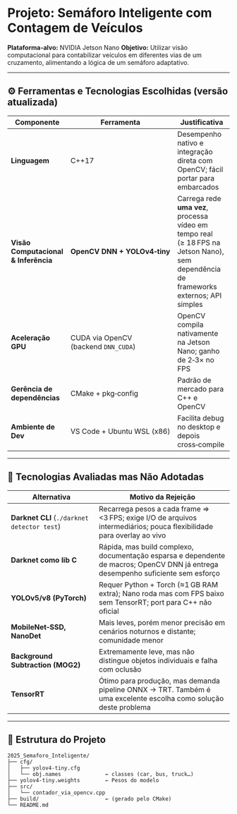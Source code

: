 # Projeto: Semáforo Inteligente com Contagem de Veículos

**Plataforma-alvo:** NVIDIA Jetson Nano
**Objetivo:** Utilizar visão computacional para contabilizar veículos em diferentes vias de um cruzamento, alimentando a lógica de um semáforo adaptativo.

---

## ⚙️ Ferramentas e Tecnologias Escolhidas (versão atualizada)

| Componente                           | Ferramenta                           | Justificativa                                         |
| ------------------------------------ | ------------------------------------ | ----------------------------------------------------- | 
| **Linguagem**                        | C++17                                | Desempenho nativo e integração direta com OpenCV; fácil portar para embarcados |                                                        
| **Visão Computacional & Inferência** | **OpenCV DNN + YOLOv4‑tiny**         | Carrega rede **uma vez**, processa vídeo em tempo real (≥ 18 FPS na Jetson Nano), sem dependência de frameworks externos; API simples |
| **Aceleração GPU**                   | CUDA via OpenCV (backend `DNN_CUDA`) | OpenCV compila nativamente na Jetson Nano; ganho de 2‑3× no FPS |
| **Gerência de dependências**         | CMake + pkg‑config                   | Padrão de mercado para C++ e OpenCV |                                                                                                                  |
| **Ambiente de Dev**                  | VS Code + Ubuntu WSL (x86)           | Facilita debug no desktop e depois cross‑compile |                                                                                                         |

---

## 🚫 Tecnologias Avaliadas mas Não Adotadas

| Alternativa                                 | Motivo da Rejeição                                                                                                               |
| ------------------------------------------- | -------------------------------------------------------------------------------------------------------------------------------- |
| **Darknet CLI** (`./darknet detector test`) | Recarrega pesos a cada frame ⇒ <3 FPS; exige I/O de arquivos intermediários; pouca flexibilidade para overlay ao vivo            |
| **Darknet como lib C**                      | Rápida, mas build complexo, documentação esparsa e dependente de macros; OpenCV DNN já entrega desempenho suficiente sem esforço |
| **YOLOv5/v8 (PyTorch)**                     | Requer Python + Torch (≈1 GB RAM extra); Nano roda mas com FPS baixo sem TensorRT; port para C++ não oficial                     |
| **MobileNet‑SSD, NanoDet**                  | Mais leves, porém menor precisão em cenários noturnos e distante; comunidade menor                                               |
| **Background Subtraction (MOG2)**           | Extremamente leve, mas não distingue objetos individuais e falha com oclusão                                                     |
| **TensorRT**                                | Ótimo para produção, mas demanda pipeline ONNX → TRT. Também é uma excelente escolha como solução deste problema |

---

## 📁 Estrutura do Projeto

```
2025_Semaforo_Inteligente/
├── cfg/
│   ├── yolov4-tiny.cfg
│   └── obj.names              ← classes (car, bus, truck…)
├── yolov4-tiny.weights        ← Pesos do modelo
├── src/
│   └── contador_via_opencv.cpp
├── build/                     ← (gerado pelo CMake)
└── README.md
```

